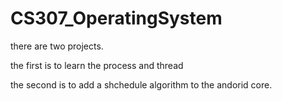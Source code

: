 # CS307_OperatingSystem
there are two projects.

the first is to learn the process and thread

the second is to add a shchedule algorithm to the andorid core.
